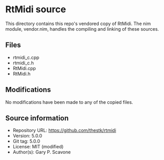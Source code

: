 
# RtMidi source

This directory contains this repo's vendored copy of RtMidi. The nim module,
vendor.nim, handles the compiling and linking of these sources.

## Files

- rtmidi_c.cpp
- rtmidi_c.h
- RtMidi.cpp
- RtMidi.h

## Modifications

No modifications have been made to any of the copied files.

## Source information

- Repository URL: https://github.com/thestk/rtmidi
- Version: 5.0.0
- Git tag: 5.0.0
- License: MIT (modified)
- Author(s): Gary P. Scavone
